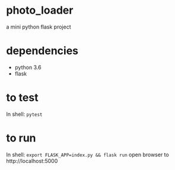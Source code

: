 # photo_loader
a mini python flask project

# dependencies
- python 3.6
- flask

# to test
In shell: `pytest`

# to run
In shell: `export FLASK_APP=index.py && flask run`
open browser to http://localhost:5000